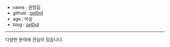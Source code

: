 - name : 권영길
- github : [zel0rd](https://github.com/zel0rd)
- age : 미상
- blog : [zel0rd](https://zel0rd.tistory.com/)

---
다양한 분야에 관심이 있습니다.